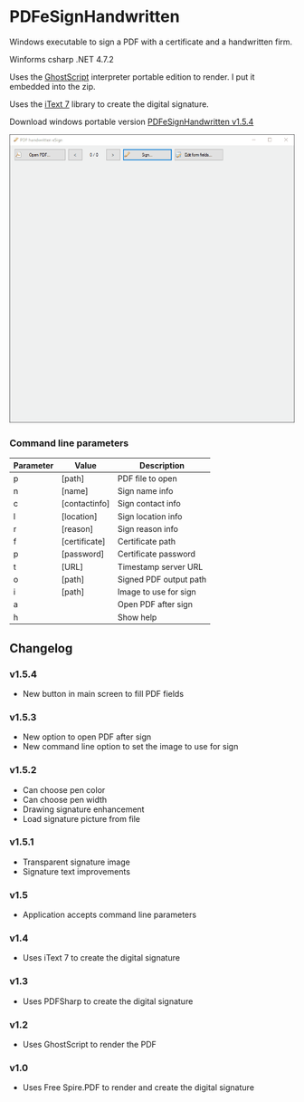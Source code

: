 # PDFeSignHandwritten
Windows executable to sign a PDF with a certificate and a handwritten firm.

Winforms csharp .NET 4.7.2

Uses the [GhostScript](https://www.ghostscript.com/) interpreter portable edition to render. I put it embedded into the zip.

Uses the [iText 7](https://itextpdf.com/es/products/itext-7/itext-7-community) library to create the digital signature.

Download windows portable version [PDFeSignHandwritten v1.5.4](https://github.com/alexandrelozano/PDFeSignHandwritten/releases/download/v1.5.4/PDFeSignHandwritten_v1.5.4.zip)

![Sample](https://raw.githubusercontent.com/alexandrelozano/PDFeSignHandwritten/main/PDFeSignHandwritten/samples/PDFeSignHandwritten.gif)

### Command line parameters

| Parameter  | Value | Description |
| ---   | ---         | ---     |
| p | [path] | PDF file to open |
| n | [name] | Sign name info |
| c | [contactinfo] |	Sign contact info |
| l | [location] | Sign location info |
| r | [reason] | Sign reason info |
| f | [certificate] |	Certificate path |
| p | [password] | Certificate password |
| t | [URL] | Timestamp server URL |
| o | [path] | Signed PDF output path |
| i | [path] | Image to use for sign |
| a | | Open PDF after sign |
| h | | Show help |

## Changelog
### v1.5.4
- New button in main screen to fill PDF fields
### v1.5.3
- New option to open PDF after sign
- New command line option to set the image to use for sign
### v1.5.2
- Can choose pen color
- Can choose pen width
- Drawing signature enhancement
- Load signature picture from file
### v1.5.1
- Transparent signature image
- Signature text improvements
### v1.5 
- Application accepts command line parameters
### v1.4 
- Uses iText 7 to create the digital signature
### v1.3 
- Uses PDFSharp to create the digital signature
### v1.2 
- Uses GhostScript to render the PDF
### v1.0 
- Uses Free Spire.PDF to render and create the digital signature
